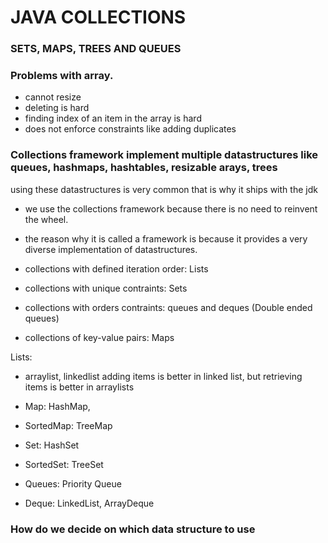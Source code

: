 # JAVA COLLECTIONS

### SETS, MAPS, TREES AND QUEUES

### Problems with array.
- cannot resize
- deleting is hard
- finding index of an item in the array is hard
- does not enforce constraints like adding duplicates


### Collections framework implement multiple datastructures like queues, hashmaps, hashtables, resizable arays, trees

using these datastructures is very common that is why it ships with the jdk

- we use the collections framework because there is no need to reinvent the wheel.
- the reason why it is called a framework is because it provides a very diverse implementation of datastructures.


- collections with defined iteration order: Lists
- collections with unique contraints: Sets
- collections with orders contraints: queues and deques (Double ended queues)
- collections of key-value pairs: Maps


Lists:
  - arraylist, linkedlist
    adding items is better in linked list, but retrieving items is better in arraylists
  
  - Map: HashMap,
  - SortedMap: TreeMap

  - Set: HashSet
  - SortedSet: TreeSet

  - Queues: Priority Queue
  - Deque: LinkedList, ArrayDeque


### How do we decide on which data structure to use